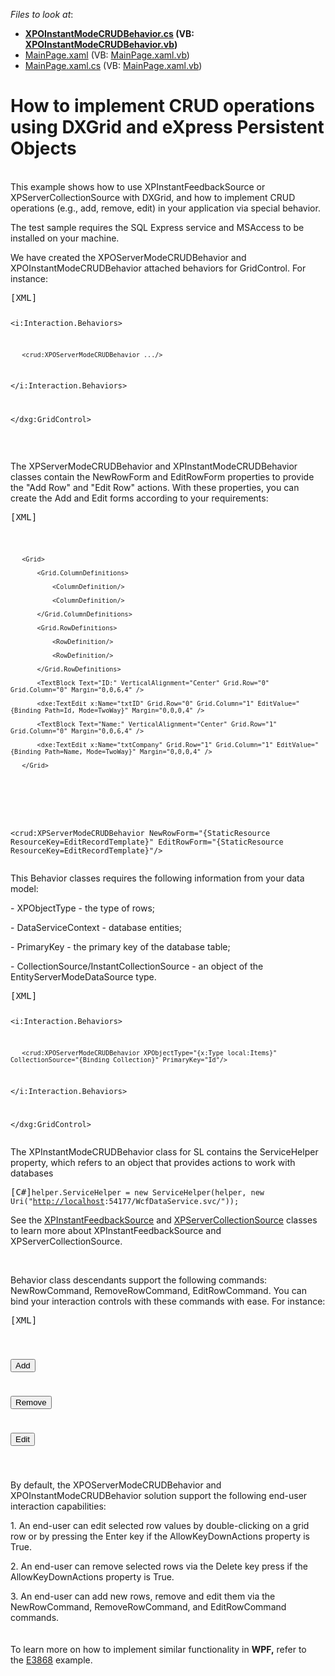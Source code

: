 <!-- default file list -->
*Files to look at*:

* **[XPOInstantModeCRUDBehavior.cs](./CS/CRUDBehavior.SL/XPOInstantModeCRUDBehavior.cs) (VB: [XPOInstantModeCRUDBehavior.vb](./VB/CRUDBehavior.SL/XPOInstantModeCRUDBehavior.vb))**
* [MainPage.xaml](./CS/XPOInstant.SL/MainPage.xaml) (VB: [MainPage.xaml.vb](./VB/XPOInstant.SL/MainPage.xaml.vb))
* [MainPage.xaml.cs](./CS/XPOInstant.SL/MainPage.xaml.cs) (VB: [MainPage.xaml.vb](./VB/XPOInstant.SL/MainPage.xaml.vb))
<!-- default file list end -->
# How to implement CRUD operations using DXGrid and eXpress Persistent Objects


<p><br />This example shows how to use XPInstantFeedbackSource or XPServerCollectionSource with DXGrid, and how to implement CRUD operations (e.g., add, remove, edit) in your application via special behavior.</p>
<p>The test sample requires the SQL Express service and MSAccess to be installed on your machine.</p>
<p>We have created the XPOServerModeCRUDBehavior and XPOInstantModeCRUDBehavior attached behaviors for GridControl. For instance:</p>
<pre class="cr-code">[XML]<code><dxg:GridControl>

   <i:Interaction.Behaviors>

       <crud:XPOServerModeCRUDBehavior .../>

   </i:Interaction.Behaviors>

</dxg:GridControl></code></pre>
<p> </p>
<p>The XPServerModeCRUDBehavior and XPInstantModeCRUDBehavior classes contain the NewRowForm and EditRowForm properties to provide the "Add Row" and "Edit Row" actions. With these properties, you can create the Add and Edit forms according to your requirements:</p>
<pre class="cr-code">[XML]<code><DataTemplate x:Key="EditRecordTemplate">

   <StackPanel Margin="8" MinWidth="200">

       <Grid>

           <Grid.ColumnDefinitions>

               <ColumnDefinition/>

               <ColumnDefinition/>

           </Grid.ColumnDefinitions>

           <Grid.RowDefinitions>

               <RowDefinition/>

               <RowDefinition/>

           </Grid.RowDefinitions>

           <TextBlock Text="ID:" VerticalAlignment="Center" Grid.Row="0" Grid.Column="0" Margin="0,0,6,4" />

           <dxe:TextEdit x:Name="txtID" Grid.Row="0" Grid.Column="1" EditValue="{Binding Path=Id, Mode=TwoWay}" Margin="0,0,0,4" />

           <TextBlock Text="Name:" VerticalAlignment="Center" Grid.Row="1" Grid.Column="0" Margin="0,0,6,4" />

           <dxe:TextEdit x:Name="txtCompany" Grid.Row="1" Grid.Column="1" EditValue="{Binding Path=Name, Mode=TwoWay}" Margin="0,0,0,4" />

       </Grid>

   </StackPanel>

</DataTemplate>

<crud:XPServerModeCRUDBehavior NewRowForm="{StaticResource ResourceKey=EditRecordTemplate}" EditRowForm="{StaticResource ResourceKey=EditRecordTemplate}"/></code></pre>
<p>This Behavior classes requires the following information from your data model:</p>
<p>- XPObjectType - the type of rows;</p>
<p>- DataServiceContext - database entities;</p>
<p>- PrimaryKey - the primary key of the database table;</p>
<p>- CollectionSource/InstantCollectionSource - an object of the EntityServerModeDataSource type.</p>
<pre class="cr-code">[XML]<code><dxg:GridControl>

   <i:Interaction.Behaviors>

       <crud:XPOServerModeCRUDBehavior XPObjectType="{x:Type local:Items}" CollectionSource="{Binding Collection}" PrimaryKey="Id"/>

   </i:Interaction.Behaviors>

</dxg:GridControl></code></pre>
<p>The XPInstantModeCRUDBehavior class for SL contains the ServiceHelper property, which refers to an object that provides actions to work with databases</p>
<pre class="cr-code">[C#]<code>helper.ServiceHelper = new ServiceHelper(helper, new Uri("<a href='http://localhost'>http://localhost</a>:54177/WcfDataService.svc/"));</code></pre>
See the <a href="http://documentation.devexpress.com/#XPO/clsDevExpressXpoXPInstantFeedbackSourcetopic"><u>XPInstantFeedbackSource</u></a> and <a href="http://documentation.devexpress.com/#XPO/clsDevExpressXpoXPServerCollectionSourcetopic"><u>XPServerCollectionSource</u></a> classes to learn more about XPInstantFeedbackSource and XPServerCollectionSource.
<p> </p>
<p>Behavior class descendants support the following commands: NewRowCommand, RemoveRowCommand, EditRowCommand. You can bind your interaction controls with these commands with ease. For instance:</p>
<pre class="cr-code">[XML]<code><crud:XPOServerModeCRUDBehavior x:Name="helper"/>

<StackPanel Grid.Row="1" Orientation="Horizontal" HorizontalAlignment="Center">

   <Button Height="22" Width="60" Command="{Binding Path=NewRowCommand, ElementName=helper}">Add</Button>

   <Button Height="22" Width="60" Command="{Binding Path=RemoveRowCommand, ElementName=helper}" Margin="6,0,6,0">Remove</Button>

   <Button Height="22" Width="60" Command="{Binding Path=EditRowCommand, ElementName=helper}">Edit</Button>

</StackPanel></code></pre>
<p>By default, the XPOServerModeCRUDBehavior and XPOInstantModeCRUDBehavior solution support the following end-user interaction capabilities:</p>
<p>1. An end-user can edit selected row values by double-clicking on a grid row or by pressing the Enter key if the AllowKeyDownActions property is True.</p>
<p>2. An end-user can remove selected rows via the Delete key press if the AllowKeyDownActions property is True.</p>
<p>3. An end-user can add new rows, remove and edit them via the NewRowCommand, RemoveRowCommand, and EditRowCommand commands.<br /><br /><br />To learn more on how to implement similar functionality in <strong>WPF,</strong> refer to the <a href="https://www.devexpress.com/Support/Center/p/E3868">E3868</a> example.</p>

<br/>


